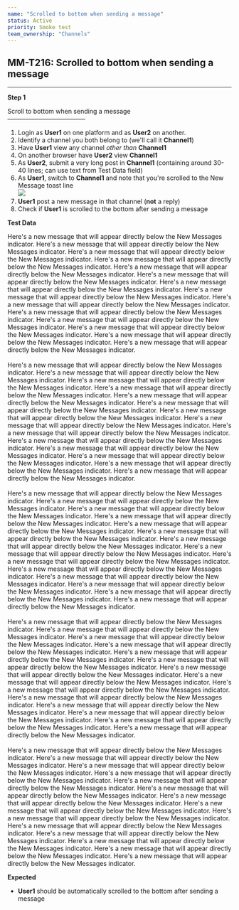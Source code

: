 ```yaml
---
name: "Scrolled to bottom when sending a message"
status: Active
priority: Smoke test
team_ownership: "Channels"
---
```


## MM-T216: Scrolled to bottom when sending a message

---

**Step 1**

Scroll to bottom when sending a message\
–––––––––––––––––––––––––

1. Login as **User1** on one platform and as **User2** on another.
2. Identify a channel you both belong to (we'll call it **Channel1**)
3. Have **User1** view any channel _other than_ **Channel1**
4. On another browser have **User2** view **Channel1**
5. As **User2**, submit a very long post in **Channel1** (containing around 30-40 lines; can use text from Test Data field)
6. As **User1**, switch to **Channel1** and note that you're scrolled to the New Message toast line\
   ![](https://smartbear-tm4j-prod-us-west-2-attachment-rich-text.s3.us-west-2.amazonaws.com/embedded-f3277290f945470c4add5d21ef3dc7ca7b74388fc7152bfb6b99ae58c66a95a8-1594238265973-1594238265973.png)
7. **User1** post a new message in that channel (**not** a reply)
8. Check if **User1** is scrolled to the bottom after sending a message

**Test Data**

Here's a new message that will appear directly below the New Messages indicator. Here's a new message that will appear directly below the New Messages indicator. Here's a new message that will appear directly below the New Messages indicator. Here's a new message that will appear directly below the New Messages indicator. Here's a new message that will appear directly below the New Messages indicator. Here's a new message that will appear directly below the New Messages indicator. Here's a new message that will appear directly below the New Messages indicator. Here's a new message that will appear directly below the New Messages indicator. Here's a new message that will appear directly below the New Messages indicator. Here's a new message that will appear directly below the New Messages indicator. Here's a new message that will appear directly below the New Messages indicator. Here's a new message that will appear directly below the New Messages indicator. Here's a new message that will appear directly below the New Messages indicator. Here's a new message that will appear directly below the New Messages indicator.\
\
Here's a new message that will appear directly below the New Messages indicator. Here's a new message that will appear directly below the New Messages indicator. Here's a new message that will appear directly below the New Messages indicator. Here's a new message that will appear directly below the New Messages indicator. Here's a new message that will appear directly below the New Messages indicator. Here's a new message that will appear directly below the New Messages indicator. Here's a new message that will appear directly below the New Messages indicator. Here's a new message that will appear directly below the New Messages indicator. Here's a new message that will appear directly below the New Messages indicator. Here's a new message that will appear directly below the New Messages indicator. Here's a new message that will appear directly below the New Messages indicator. Here's a new message that will appear directly below the New Messages indicator. Here's a new message that will appear directly below the New Messages indicator. Here's a new message that will appear directly below the New Messages indicator.\
\
Here's a new message that will appear directly below the New Messages indicator. Here's a new message that will appear directly below the New Messages indicator. Here's a new message that will appear directly below the New Messages indicator. Here's a new message that will appear directly below the New Messages indicator. Here's a new message that will appear directly below the New Messages indicator. Here's a new message that will appear directly below the New Messages indicator. Here's a new message that will appear directly below the New Messages indicator. Here's a new message that will appear directly below the New Messages indicator. Here's a new message that will appear directly below the New Messages indicator. Here's a new message that will appear directly below the New Messages indicator. Here's a new message that will appear directly below the New Messages indicator. Here's a new message that will appear directly below the New Messages indicator. Here's a new message that will appear directly below the New Messages indicator. Here's a new message that will appear directly below the New Messages indicator.\
\
Here's a new message that will appear directly below the New Messages indicator. Here's a new message that will appear directly below the New Messages indicator. Here's a new message that will appear directly below the New Messages indicator. Here's a new message that will appear directly below the New Messages indicator. Here's a new message that will appear directly below the New Messages indicator. Here's a new message that will appear directly below the New Messages indicator. Here's a new message that will appear directly below the New Messages indicator. Here's a new message that will appear directly below the New Messages indicator. Here's a new message that will appear directly below the New Messages indicator. Here's a new message that will appear directly below the New Messages indicator. Here's a new message that will appear directly below the New Messages indicator. Here's a new message that will appear directly below the New Messages indicator. Here's a new message that will appear directly below the New Messages indicator. Here's a new message that will appear directly below the New Messages indicator.\
\
Here's a new message that will appear directly below the New Messages indicator. Here's a new message that will appear directly below the New Messages indicator. Here's a new message that will appear directly below the New Messages indicator. Here's a new message that will appear directly below the New Messages indicator. Here's a new message that will appear directly below the New Messages indicator. Here's a new message that will appear directly below the New Messages indicator. Here's a new message that will appear directly below the New Messages indicator. Here's a new message that will appear directly below the New Messages indicator. Here's a new message that will appear directly below the New Messages indicator. Here's a new message that will appear directly below the New Messages indicator. Here's a new message that will appear directly below the New Messages indicator. Here's a new message that will appear directly below the New Messages indicator. Here's a new message that will appear directly below the New Messages indicator. Here's a new message that will appear directly below the New Messages indicator.

**Expected**

- **User1** should be automatically scrolled to the bottom after sending a message
